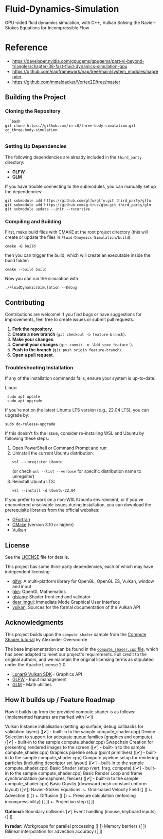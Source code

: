 # Fluid-Dynamics-Simulation
GPU-sided fluid dynamics simulation, with C++, Vulkan
Solving the Navier-Stokes Equations for Incompressible Flow

 
 # Reference
- https://developer.nvidia.com/gpugems/gpugems/part-vi-beyond-triangles/chapter-38-fast-fluid-dynamics-simulation-gpu
- https://github.com/napframework/nap/tree/main/system_modules/naprender
- https://github.com/mmaldacker/Vortex2D/tree/master


## Building the Project

### Cloning the Repository

    ```bash
    git clone https://github.com/in-c0/three-body-simulation.git
    cd three-body-simulation
    ```

### Setting Up Dependencies

The following dependencies are already included in the `third_party` directory: 
- **GLFW**
- **GLM**

If you have trouble connecting to the submodules, you can manually set up the dependencies:

```
git submodule add https://github.com/glfw/glfw.git third_party/glfw
git submodule add https://github.com/g-truc/glm.git third_party/glm
git submodule update --init --recursive
```

### Compiling and Building

First, make build files with CMAKE at the root project directory (this will create or update the files in `Fluid-Danymics-Simulation/build`):
```
cmake -B build
```

then you can trigger the build, which will create an executable inside the build folder:
```
cmake --build build
```

Now you can run the simulation with
```
./FluidDynamicsSimulation --Debug
```


## Contributing

Contributions are welcome! If you find bugs or have suggestions for improvements, feel free to create issues or submit pull requests.

1. **Fork the repository**.
2. **Create a new branch** (`git checkout -b feature-branch`).
3. **Make your changes**.
4. **Commit your changes** (`git commit -m 'Add some feature'`).
5. **Push to the branch** (`git push origin feature-branch`).
6. **Open a pull request**.


### Troubleshooting Installation

If any of the installation commands fails, ensure your system is up-to-date:

Linux:
```
 sudo apt update
 sudo apt upgrade
```
If you're not on the latest Ubuntu LTS version (e.g., 22.04 LTS), you can upgrade by:
 ```
 sudo do-release-upgrade
 ```

If this doesn't fix the issue, consider re-installing WSL and Ubuntu by following these steps:
 1. Open PowerShell or Command Prompt and run:
 3. Uninstall the current Ubuntu distribution:
     ```
     wsl --unregister Ubuntu
     ```     
     (or check `wsl --list --verbose` for specific distribution name to unregsiter)
 4. Reinstall Ubuntu LTS:
     ```
     wsl --install -d Ubuntu-22.04
     ```

If you prefer to work on a non-WSL/Ubuntu environment, or if you've encountered unsolvable issues during installation, you can download the prerequisite libraries from the official websites:
- [GFortran](https://fortran-lang.org/learn/os_setup/install_gfortran/)
- [CMake](https://cmake.org/download/) (version 3.10 or higher)
- [Vulkan](https://vulkan.lunarg.com/doc/sdk/1.3.290.0/linux/getting_started.html)


## License

See the [LICENSE](LICENSE) file for details.

This project has some third-party dependencies, each of which may have independent licensing:

* [glfw](https://github.com/glfw/glfw): A multi-platform library for OpenGL, OpenGL ES, Vulkan, window and input
* [glm](https://github.com/g-truc/glm): OpenGL Mathematics
* [glslang](https://github.com/KhronosGroup/glslang): Shader front end and validator
* [dear imgui](https://github.com/ocornut/imgui): Immediate Mode Graphical User Interface
* [vulkan](https://github.com/KhronosGroup/Vulkan-Docs): Sources for the formal documentation of the Vulkan API

## Acknowledgments

This project builds upon the `compute shader` sample from the [Compute Shader tutorial](https://vulkan-tutorial.com/Compute_Shader) by Alexander Overvoorde

The base implementation can be found in the [`compute_shader.cpp` file](https://vulkan-tutorial.com/code/31_compute_shader.cpp), which has been adapted to meet our project's requirements. Full credit to the original authors, and we maintain the original licensing terms as stipulated under the Apache License 2.0.

- [LunarG Vulkan SDK](https://vulkan.lunarg.com/) - Graphics API
- [GLFW](https://www.glfw.org/) - Input management
- [GLM](https://glm.g-truc.net/0.9.9/index.html) - Math utilities


## How it builds up / Feature Roadmap

How it builds up from the provided compute shader is as follows: (implemented features are marked with [✔])


Vulkan Instance initialisation (setting up surface, debug callbacks for validation layers) ([✔] - built-in to the sample compute_shader.cpp)
Device Selection to support for adequate queue families (graphics and compute) ([✔] - built-in to the sample compute_shader.cpp)
Swapchain Creation for presenting rendered images to the screen ([✔] - built-in to the sample compute_shader.cpp)
Graphics pipeline setup (point primitives) ([✔] - built-in to the sample compute_shader.cpp)
Compute pipeline setup for rendering particles (including descriptor set layout) ([✔] - built-in to the sample compute_shader.cpp)
Basic Shader setup (vert, frag, compute) ([✔] - built-in to the sample compute_shader.cpp)
Basic Render Loop and frame synchronization (semaphores, fences) ([✔]  - built-in to the sample compute_shader.cpp)
Basic Gravity (downward push constant uniform layout) ([✔])
Navier-Stokes Equations:
ㄴ Grid-based Velocity Field ([ ])
ㄴ Advection ([ ])
ㄴ Diffusion ([ ])
ㄴ Pressure calculation (enforcing incompressibility) ([ ])
ㄴ Projection step ([ ])


**Optional:**
Boundary collisions [✔]
Event handling (mouse, keyboard inputs) ([ ])

**In radar:**
Workgroups for parallel processing ([ ])
Memory barriers ([ ])
Bilinear interpolation for advection accuracy ([ ])




